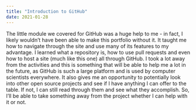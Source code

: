 ```yaml
---
title: "Introduction to GitHub"
date: 2021-01-28
---
```

The little module we covered for GitHub was a huge help to me - in fact, I likely wouldn’t have been able to make this portfolio without it. It taught me how to navigate through the site and use many of its features to my advantage. I learned what a repository is, how to use pull requests and even how to host a site (much like this one) all through GitHub. I took a lot away from the activities and this is something that will be able to help me a lot in the future, as GitHub is such a large platform and is used by computer scientists everywhere. It also gives me an opportunity to potentially look into other open source projects and see if I have anything I can offer to the table. If not, I can still read through them and see what they accomplish. So, I’ll be able to take something away from the project whether I can help with it or not.

